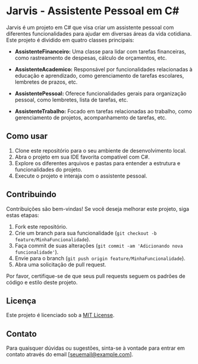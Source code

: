 # Jarvis - Assistente Pessoal em C#

Jarvis é um projeto em C# que visa criar um assistente pessoal com diferentes funcionalidades para ajudar em diversas áreas da vida cotidiana. Este projeto é dividido em quatro classes principais:

- **AssistenteFinanceiro:** Uma classe para lidar com tarefas financeiras, como rastreamento de despesas, cálculo de orçamentos, etc.
  
- **AssistenteAcademico:** Responsável por funcionalidades relacionadas à educação e aprendizado, como gerenciamento de tarefas escolares, lembretes de prazos, etc.
  
- **AssistentePessoal:** Oferece funcionalidades gerais para organização pessoal, como lembretes, lista de tarefas, etc.
  
- **AssistenteTrabalho:** Focado em tarefas relacionadas ao trabalho, como gerenciamento de projetos, acompanhamento de tarefas, etc.

## Como usar

1. Clone este repositório para o seu ambiente de desenvolvimento local.
2. Abra o projeto em sua IDE favorita compatível com C#.
3. Explore os diferentes arquivos e pastas para entender a estrutura e funcionalidades do projeto.
4. Execute o projeto e interaja com o assistente pessoal.

## Contribuindo

Contribuições são bem-vindas! Se você deseja melhorar este projeto, siga estas etapas:

1. Fork este repositório.
2. Crie um branch para sua funcionalidade (`git checkout -b feature/MinhaFuncionalidade`).
3. Faça commit de suas alterações (`git commit -am 'Adicionando nova funcionalidade'`).
4. Envie para o branch (`git push origin feature/MinhaFuncionalidade`).
5. Abra uma solicitação de pull request.

Por favor, certifique-se de que seus pull requests seguem os padrões de código e estilo deste projeto.

## Licença

Este projeto é licenciado sob a [MIT License](LICENSE).

## Contato

Para quaisquer dúvidas ou sugestões, sinta-se à vontade para entrar em contato através do email [seuemail@example.com].

